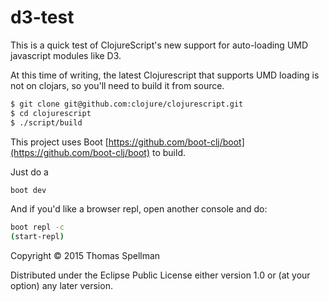 # d3-test

This is a quick test of ClojureScript's new support for auto-loading UMD javascript modules like D3.  

At this time of writing, the latest Clojurescript that supports UMD loading is not on clojars, so you'll need to build it from source.

```bash
$ git clone git@github.com:clojure/clojurescript.git
$ cd clojurescript
$ ./script/build
```

This project uses Boot [https://github.com/boot-clj/boot](https://github.com/boot-clj/boot) to build.

Just do a

```bash
boot dev
```

And if you'd like a browser repl, open another console and do:

```bash
boot repl -c
(start-repl)
```

Copyright © 2015 Thomas Spellman

Distributed under the Eclipse Public License either version 1.0 or (at your option) any later version.
